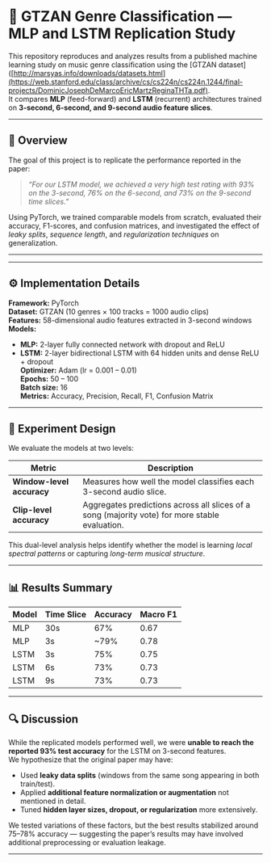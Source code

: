 # 🎵 GTZAN Genre Classification — MLP and LSTM Replication Study

This repository reproduces and analyzes results from a published machine learning study on music genre classification using the [GTZAN dataset]([http://marsyas.info/downloads/datasets.html](https://web.stanford.edu/class/archive/cs/cs224n/cs224n.1244/final-projects/DominicJosephDeMarcoEricMartzReginaTHTa.pdf).  
It compares **MLP** (feed-forward) and **LSTM** (recurrent) architectures trained on **3-second, 6-second, and 9-second audio feature slices**.

---

## 🧠 Overview

The goal of this project is to replicate the performance reported in the paper:

> *“For our LSTM model, we achieved a very high test rating with 93% on the 3-second, 76% on the 6-second, and 73% on the 9-second time slices.”*

Using PyTorch, we trained comparable models from scratch, evaluated their accuracy, F1-scores, and confusion matrices, and investigated the effect of *leaky splits*, *sequence length*, and *regularization techniques* on generalization.

---


---

## ⚙️ Implementation Details

**Framework:** PyTorch  
**Dataset:** GTZAN (10 genres × 100 tracks = 1000 audio clips)  
**Features:** 58-dimensional audio features extracted in 3-second windows  
**Models:**  
- **MLP:** 2-layer fully connected network with dropout and ReLU  
- **LSTM:** 2-layer bidirectional LSTM with 64 hidden units and dense ReLU + dropout  
**Optimizer:** Adam (lr = 0.001 – 0.01)  
**Epochs:** 50 – 100  
**Batch size:** 16  
**Metrics:** Accuracy, Precision, Recall, F1, Confusion Matrix  

---

## 🧩 Experiment Design

We evaluate the models at two levels:

| Metric | Description |
|---------|--------------|
| **Window-level accuracy** | Measures how well the model classifies each 3-second audio slice. |
| **Clip-level accuracy** | Aggregates predictions across all slices of a song (majority vote) for more stable evaluation. |

This dual-level analysis helps identify whether the model is learning *local spectral patterns* or capturing *long-term musical structure*.

---

## 📊 Results Summary

| Model | Time Slice | Accuracy | Macro F1 |
|--------|-------------|-----------|----------|
| MLP | 30s | 67% | 0.67 |
| MLP | 3s | ~79% | 0.78 |
| LSTM | 3s | 75% | 0.75 |
| LSTM | 6s | 73% | 0.73 |
| LSTM | 9s | 73% | 0.73 |

---

## 🔍 Discussion

While the replicated models performed well, we were **unable to reach the reported 93% test accuracy** for the LSTM on 3-second features.  
We hypothesize that the original paper may have:
- Used **leaky data splits** (windows from the same song appearing in both train/test).  
- Applied **additional feature normalization or augmentation** not mentioned in detail.  
- Tuned **hidden layer sizes, dropout, or regularization** more extensively.  

We tested variations of these factors, but the best results stabilized around 75–78% accuracy — suggesting the paper’s results may have involved additional preprocessing or evaluation leakage.

---


